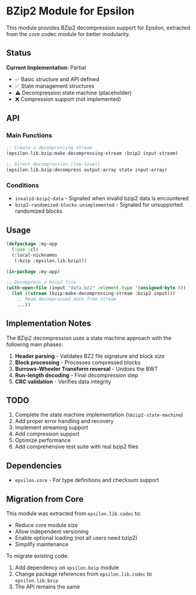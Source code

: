 # BZip2 Module for Epsilon

This module provides BZip2 decompression support for Epsilon, extracted from the core codec module for better modularity.

## Status

**Current Implementation**: Partial
- ✅ Basic structure and API defined
- ✅ State management structures
- ⚠️  Decompression state machine (placeholder)
- ❌ Compression support (not implemented)

## API

### Main Functions

```lisp
;; Create a decompressing stream
(epsilon.lib.bzip:make-decompressing-stream :bzip2 input-stream)

;; Direct decompression (low-level)
(epsilon.lib.bzip:decompress output-array state input-array)
```

### Conditions

- `invalid-bzip2-data` - Signaled when invalid bzip2 data is encountered
- `bzip2-randomized-blocks-unimplemented` - Signaled for unsupported randomized blocks

## Usage

```lisp
(defpackage :my-app
  (:use :cl)
  (:local-nicknames
   (:bzip :epsilon.lib.bzip)))

(in-package :my-app)

;; Decompress a bzip2 file
(with-open-file (input "data.bz2" :element-type '(unsigned-byte 8))
  (let ((stream (bzip:make-decompressing-stream :bzip2 input)))
    ;; Read decompressed data from stream
    ...))
```

## Implementation Notes

The BZip2 decompression uses a state machine approach with the following main phases:

1. **Header parsing** - Validates BZ2 file signature and block size
2. **Block processing** - Processes compressed blocks
3. **Burrows-Wheeler Transform reversal** - Undoes the BWT
4. **Run-length decoding** - Final decompression step
5. **CRC validation** - Verifies data integrity

## TODO

1. Complete the state machine implementation (`%bzip2-state-machine`)
2. Add proper error handling and recovery
3. Implement streaming support
4. Add compression support
5. Optimize performance
6. Add comprehensive test suite with real bzip2 files

## Dependencies

- `epsilon.core` - For type definitions and checksum support

## Migration from Core

This module was extracted from `epsilon.lib.codec` to:
- Reduce core module size
- Allow independent versioning
- Enable optional loading (not all users need bzip2)
- Simplify maintenance

To migrate existing code:
1. Add dependency on `epsilon.bzip` module
2. Change package references from `epsilon.lib.codec` to `epsilon.lib.bzip`
3. The API remains the same